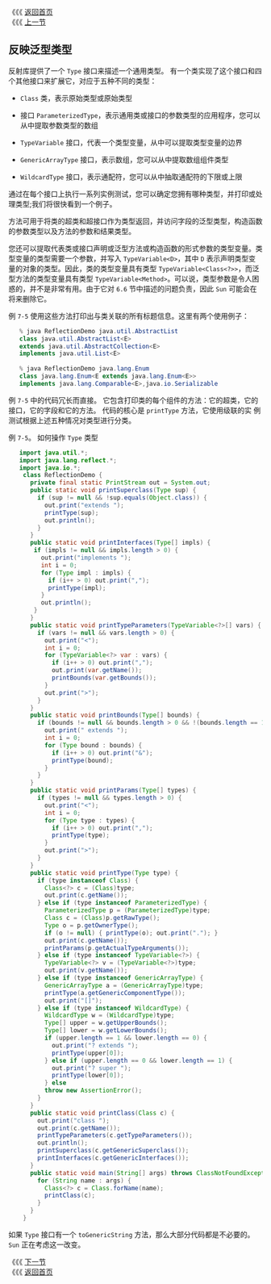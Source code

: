 《《《 [返回首页](../README.md)       <br/>
《《《 [上一节](05_Reflection_for_Generics.md)

## 反映泛型类型

反射库提供了一个 `Type` 接口来描述一个通用类型。 有一个类实现了这个接口和四个其他接口来扩展它，对应于五种不同的类型：

  - `Class` 类，表示原始类型或原始类型
  
  - 接口 `ParameterizedType`，表示通用类或接口的参数类型的应用程序，您可以从中提取参数类型的数组
  
  - `TypeVariable` 接口，代表一个类型变量，从中可以提取类型变量的边界
  
  - `GenericArrayType` 接口，表示数组，您可以从中提取数组组件类型
  
  - `WildcardType` 接口，表示通配符，您可以从中抽取通配符的下限或上限
  
通过在每个接口上执行一系列实例测试，您可以确定您拥有哪种类型，并打印或处理类型;我们将很快看到一个例子。

方法可用于将类的超类和超接口作为类型返回，并访问字段的泛型类型，构造函数的参数类型以及方法的参数和结果类型。

您还可以提取代表类或接口声明或泛型方法或构造函数的形式参数的类型变量。类型变量的类型需要一个参数，并写入 `TypeVariable<D>`，其中 `D` 表示声明类型变量的对象的类型。因此，类的类型变量具有类型 `TypeVariable<Class<?>>`，而泛型方法的类型变量具有类型 `TypeVariable<Method>`。可以说，类型参数是令人困惑的，并不是非常有用。由于它对 `6.6` 节中描述的问题负责，因此 `Sun` 可能会在将来删除它。

例 `7-5` 使用这些方法打印出与类关联的所有标题信息。这里有两个使用例子：  

```java
   % java ReflectionDemo java.util.AbstractList
   class java.util.AbstractList<E>
   extends java.util.AbstractCollection<E>
   implements java.util.List<E>
   
   % java ReflectionDemo java.lang.Enum
   class java.lang.Enum<E extends java.lang.Enum<E>>
   implements java.lang.Comparable<E>,java.io.Serializable
```

例 `7-5` 中的代码冗长而直接。 它包含打印类的每个组件的方法：它的超类，它的接口，它的字段和它的方法。 代码的核心是 `printType` 方法，它使用级联的实
例测试根据上述五种情况对类型进行分类。

例 `7-5`。 如何操作 `Type` 类型

```java
   import java.util.*;
   import java.lang.reflect.*;
   import java.io.*;
    class ReflectionDemo {
      private final static PrintStream out = System.out;
      public static void printSuperclass(Type sup) {
        if (sup != null && !sup.equals(Object.class)) {
          out.print("extends ");
          printType(sup);
          out.println();
        }
      }
      public static void printInterfaces(Type[] impls) {
       if (impls != null && impls.length > 0) {
         out.print("implements ");
         int i = 0;
         for (Type impl : impls) {
           if (i++ > 0) out.print(",");
           printType(impl);
         }
         out.println();
       }
      }
      public static void printTypeParameters(TypeVariable<?>[] vars) {
        if (vars != null && vars.length > 0) {
          out.print("<");
          int i = 0;
          for (TypeVariable<?> var : vars) {
            if (i++ > 0) out.print(",");
            out.print(var.getName());
            printBounds(var.getBounds());
          }
          out.print(">");
        }
      }
      public static void printBounds(Type[] bounds) {
        if (bounds != null && bounds.length > 0 && !(bounds.length == 1 && bounds[0] == Object.class)) {
          out.print(" extends ");
          int i = 0;
          for (Type bound : bounds) {
            if (i++ > 0) out.print("&");
            printType(bound);
          }
        }
      }
      public static void printParams(Type[] types) {
        if (types != null && types.length > 0) {
          out.print("<");
          int i = 0;
          for (Type type : types) {
            if (i++ > 0) out.print(",");
            printType(type);
          }
          out.print(">");
        }
      }
      public static void printType(Type type) {
        if (type instanceof Class) {
          Class<?> c = (Class)type;
          out.print(c.getName());
        } else if (type instanceof ParameterizedType) {
          ParameterizedType p = (ParameterizedType)type;
          Class c = (Class)p.getRawType();
          Type o = p.getOwnerType();
          if (o != null) { printType(o); out.print("."); }
          out.print(c.getName());
          printParams(p.getActualTypeArguments());
        } else if (type instanceof TypeVariable<?>) {
          TypeVariable<?> v = (TypeVariable<?>)type;
          out.print(v.getName());
        } else if (type instanceof GenericArrayType) {
          GenericArrayType a = (GenericArrayType)type;
          printType(a.getGenericComponentType());
          out.print("[]");
        } else if (type instanceof WildcardType) {
          WildcardType w = (WildcardType)type;
          Type[] upper = w.getUpperBounds();
          Type[] lower = w.getLowerBounds();
          if (upper.length == 1 && lower.length == 0) {
            out.print("? extends ");
            printType(upper[0]);
          } else if (upper.length == 0 && lower.length == 1) {
            out.print("? super ");
            printType(lower[0]);
          } else 
	  	  throw new AssertionError();
        }
      }
      public static void printClass(Class c) {
        out.print("class ");
        out.print(c.getName());
        printTypeParameters(c.getTypeParameters());
        out.println();
        printSuperclass(c.getGenericSuperclass());
        printInterfaces(c.getGenericInterfaces());
      }
      public static void main(String[] args) throws ClassNotFoundException {
        for (String name : args) {
          Class<?> c = Class.forName(name);
          printClass(c);
        }
      }
    }
```

如果 `Type` 接口有一个 `toGenericString` 方法，那么大部分代码都是不必要的。 `Sun` 正在考虑这一改变。

《《《 [下一节](../ch08/00_Effective_Generics.md)      <br/>
《《《 [返回首页](../README.md)
